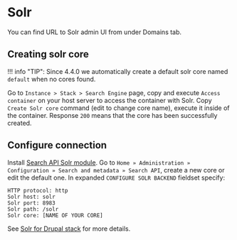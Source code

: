 # Solr

You can find URL to Solr admin UI from under Domains tab.

## Creating solr core

!!! info "TIP":
    Since 4.4.0 we automatically create a default solr core named `default` when no cores found.

Go to `Instance > Stack > Search Engine` page, copy and execute `Access container` on your host server to access the container with Solr. Copy `Create Solr core` command (edit to change core name), execute it inside of the container. Response `200` means that the core has been successfully created.

## Configure connection

Install [Search API Solr module](https://www.drupal.org/project/search_api_solr). Go to `Home » Administration » Configuration » Search and metadata » Search API`, create a new core or edit the default one. In expanded `CONFIGURE SOLR BACKEND` fieldset specify:

```
HTTP protocol: http
Solr host: solr
Solr port: 8983
Solr path: /solr
Solr core: [NAME OF YOUR CORE]
```

See [Solr for Drupal stack](https://cloud.wodby.com/stackhub/07a28bf6-6772-4ac2-9d3e-6b097e9038ff) for more details.
